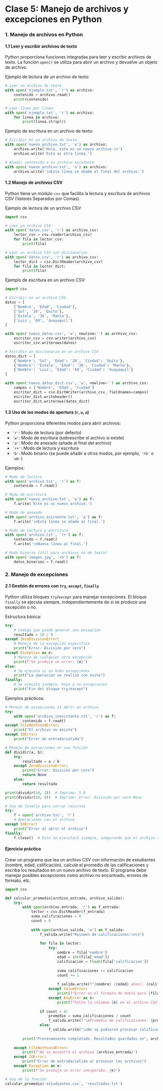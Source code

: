 # Clase 5: Manejo de archivos y excepciones en Python

### 1. Manejo de archivos en Python 

#### 1.1 Leer y escribir archivos de texto

Python proporciona funciones integradas para leer y escribir archivos de texto. La función `open()` se utiliza para abrir un archivo y devuelve un objeto de archivo.

Ejemplo de lectura de un archivo de texto:

```python
# Leer un archivo de texto
with open('ejemplo.txt', 'r') as archivo:
    contenido = archivo.read()
    print(contenido)

# Leer línea por línea
with open('ejemplo.txt', 'r') as archivo:
    for linea in archivo:
        print(linea.strip())
```

Ejemplo de escritura en un archivo de texto:

```python
# Escribir en un archivo de texto
with open('nuevo_archivo.txt', 'w') as archivo:
    archivo.write('Hola, este es un nuevo archivo.\n')
    archivo.write('Esta es otra línea.')

# Añadir contenido a un archivo existente
with open('nuevo_archivo.txt', 'a') as archivo:
    archivo.write('\nEsta línea se añade al final del archivo.')
```

#### 1.2 Manejo de archivos CSV

Python tiene un módulo `csv` que facilita la lectura y escritura de archivos CSV (Valores Separados por Comas).

Ejemplo de lectura de un archivo CSV:

```python
import csv

# Leer un archivo CSV
with open('datos.csv', 'r') as archivo_csv:
    lector_csv = csv.reader(archivo_csv)
    for fila in lector_csv:
        print(fila)

# Leer un archivo CSV con diccionarios
with open('datos.csv', 'r') as archivo_csv:
    lector_dict = csv.DictReader(archivo_csv)
    for fila in lector_dict:
        print(fila)
```

Ejemplo de escritura en un archivo CSV:

```python
import csv

# Escribir en un archivo CSV
datos = [
    ['Nombre', 'Edad', 'Ciudad'],
    ['Sol', '20', 'Quito'],
    ['Estela', '30', 'Manta'],
    ['Luis', '69', 'Guayaquil']
]

with open('nuevo_datos.csv', 'w', newline='') as archivo_csv:
    escritor_csv = csv.writer(archivo_csv)
    escritor_csv.writerows(datos)

# Escribir un diccionario en un archivo CSV
datos_dict = [
    {'Nombre': 'Sol', 'Edad': '20', 'Ciudad': 'Quito'},
    {'Nombre': 'Estela', 'Edad': '30', 'Ciudad': 'Manta'},
    {'Nombre': 'Luis', 'Edad': '69', 'Ciudad': 'Guayaquil'}
]

with open('nuevo_datos_dict.csv', 'w', newline='') as archivo_csv:
    campos = ['Nombre', 'Edad', 'Ciudad']
    escritor_dict = csv.DictWriter(archivo_csv, fieldnames=campos)
    escritor_dict.writeheader()
    escritor_dict.writerows(datos_dict)
```

#### 1.3 Uso de los modos de apertura (`r`, `w`, `a`)

Python proporciona diferentes modos para abrir archivos:

- `'r'`: Modo de lectura (por defecto)
- `'w'`: Modo de escritura (sobrescribe el archivo si existe)
- `'a'`: Modo de anexado (añade al final del archivo)
- `'r+'`: Modo de lectura y escritura
- `'b'`: Modo binario (se puede añadir a otros modos, por ejemplo, `'rb'` o `'wb'`)

Ejemplos:

```python
# Modo de lectura
with open('archivo.txt', 'r') as f:
    contenido = f.read()

# Modo de escritura
with open('nuevo_archivo.txt', 'w') as f:
    f.write('Este es un nuevo archivo.')

# Modo de anexado
with open('archivo_existente.txt', 'a') as f:
    f.write('\nEsta línea se añade al final.')

# Modo de lectura y escritura
with open('archivo.txt', 'r+') as f:
    contenido = f.read()
    f.write('\nNueva línea al final.')

# Modo binario (útil para archivos no de texto)
with open('imagen.jpg', 'rb') as f:
    datos_binarios = f.read()
```

### 2. Manejo de excepciones

#### 2.1 Gestión de errores con `try`, `except`, `finally`

Python utiliza bloques `try`/`except` para manejar excepciones. El bloque `finally` se ejecuta siempre, independientemente de si se produce una excepción o no.

Estructura básica:

```python
try:
    # Código que puede generar una excepción
    resultado = 10 / 0
except ZeroDivisionError:
    # Manejo de la excepción específica
    print("Error: División por cero")
except Exception as e:
    # Manejo de cualquier otra excepción
    print(f"Se produjo un error: {e}")
else:
    # Se ejecuta si no hubo excepciones
    print("La operación se realizó con éxito")
finally:
    # Se ejecuta siempre, haya o no excepciones
    print("Fin del bloque try/except")
```

Ejemplos prácticos:

```python
# Manejo de excepciones al abrir un archivo
try:
    with open('archivo_inexistente.txt', 'r') as f:
        contenido = f.read()
except FileNotFoundError:
    print("El archivo no existe")
except IOError:
    print("Error de entrada/salida")

# Manejo de excepciones en una función
def dividir(a, b):
    try:
        resultado = a / b
    except ZeroDivisionError:
        print("Error: División por cero")
        return None
    else:
        return resultado

print(dividir(10, 2))  # Imprime: 5.0
print(dividir(10, 0))  # Imprime: Error: División por cero None

# Uso de finally para cerrar recursos
try:
    f = open('archivo.txt', 'r')
    # Operaciones con el archivo
except IOError:
    print("Error al abrir el archivo")
finally:
    f.close()  # Esto se ejecutará siempre, asegurando que el archivo se cierre
```

#### Ejercicio práctico

Crear un programa que lea un archivo CSV con información de estudiantes (nombre, edad, calificación), calcule el promedio de las calificaciones y escriba los resultados en un nuevo archivo de texto. El programa debe manejar posibles excepciones como archivo no encontrado, errores de formato, etc.

```python
import csv

def calcular_promedio(archivo_entrada, archivo_salida):
    try:
        with open(archivo_entrada, 'r') as f_entrada:
            lector = csv.DictReader(f_entrada)
            suma_calificaciones = 0
            count = 0
            
            with open(archivo_salida, 'w') as f_salida:
                f_salida.write("Resumen de calificaciones:\n\n")
                
                for fila in lector:
                    try:
                        nombre = fila['nombre']
                        edad = int(fila['edad'])
                        calificacion = float(fila['calificacion'])
                        
                        suma_calificaciones += calificacion
                        count += 1
                        
                        f_salida.write(f"{nombre} ({edad} años): {calificacion}\n")
                    except ValueError:
                        print(f"Error en el formato de datos para {fila.get('nombre', 'estudiante desconocido')}")
                    except KeyError as e:
                        print(f"Falta la columna {e} en el archivo CSV")
                
                if count > 0:
                    promedio = suma_calificaciones / count
                    f_salida.write(f"\nPromedio de calificaciones: {promedio:.2f}")
                else:
                    f_salida.write("\nNo se pudieron procesar calificaciones")
        
        print("Procesamiento completado. Resultados guardados en", archivo_salida)
    
    except FileNotFoundError:
        print(f"No se encontró el archivo {archivo_entrada}")
    except IOError:
        print("Error de entrada/salida al procesar los archivos")
    except Exception as e:
        print(f"Se produjo un error inesperado: {e}")

# Uso de la función
calcular_promedio('estudiantes.csv', 'resultados.txt')
```
